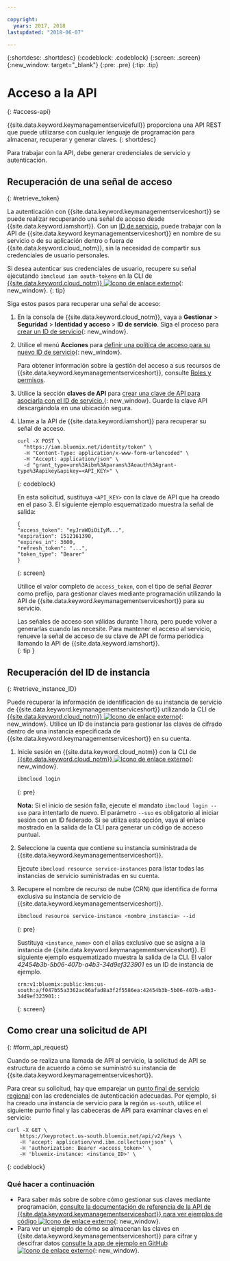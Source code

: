 ```yaml
---

copyright:
  years: 2017, 2018
lastupdated: "2018-06-07"

---
```


{:shortdesc: .shortdesc}
{:codeblock: .codeblock}
{:screen: .screen}
{:new_window: target="_blank"}
{:pre: .pre}
{:tip: .tip}

# Acceso a la API
{: #access-api}

{{site.data.keyword.keymanagementservicefull}} proporciona una API REST que puede utilizarse con cualquier lenguaje de programación para almacenar, recuperar y generar claves.
{: shortdesc}

Para trabajar con la API, debe generar credenciales de servicio y autenticación. 

## Recuperación de una señal de acceso
{: #retrieve_token}

La autenticación con {{site.data.keyword.keymanagementserviceshort}} se puede realizar recuperando una señal de acceso desde {{site.data.keyword.iamshort}}. Con un [ID de servicio](/docs/iam/serviceid.html#serviceids), puede trabajar con la API de {{site.data.keyword.keymanagementserviceshort}} en nombre de su servicio o de su aplicación dentro o fuera de {{site.data.keyword.cloud_notm}}, sin la necesidad de compartir sus credenciales de usuario personales.  

Si desea autenticar sus credenciales de usuario, recupere su señal ejecutando `ibmcloud iam oauth-tokens` en la CLI de [{{site.data.keyword.cloud_notm}} ![Icono de enlace externo](../../icons/launch-glyph.svg "Icono de enlace externo")](/docs/cli/reference/bluemix_cli/get_started.html){: new_window}.
{: tip}

Siga estos pasos para recuperar una señal de acceso:

1. En la consola de {{site.data.keyword.cloud_notm}}, vaya a **Gestionar** &gt; **Seguridad** &gt; **Identidad y acceso** &gt; **ID de servicio**. Siga el proceso para [crear un ID de servicio](/docs/iam/serviceid.html#creating-a-service-id){: new_window}.
2. Utilice el menú **Acciones** para [definir una política de acceso para su nuevo ID de servicio](/docs/iam/serviceidaccess.html){: new_window}.
    
    Para obtener información sobre la gestión del acceso a sus recursos de {{site.data.keyword.keymanagementserviceshort}}, consulte [Roles y permisos](/docs/services/keymgmt/keyprotect_manage_access.html#roles).
3. Utilice la sección **claves de API** para [crear una clave de API para asociarla con el ID de servicio.](/docs/iam/serviceid_keys.html#serviceidapikeys){: new_window}. Guarde la clave API descargándola en una ubicación segura.
4. Llame a la API de {{site.data.keyword.iamshort}} para recuperar su señal de acceso.

    ```cURL
    curl -X POST \
      "https://iam.bluemix.net/identity/token" \
      -H "Content-Type: application/x-www-form-urlencoded" \
      -H "Accept: application/json" \
      -d "grant_type=urn%3Aibm%3Aparams%3Aoauth%3Agrant-type%3Aapikey&apikey=<API_KEY>" \ 
    ```
    {: codeblock}

    En esta solicitud, sustituya `<API_KEY>` con la clave de API que ha creado en el paso 3. El siguiente ejemplo esquematizado muestra la señal de salida:

    ```
    {
    "access_token": "eyJraWQiOiIyM...",
    "expiration": 1512161390,
    "expires_in": 3600,
    "refresh_token": "...",
    "token_type": "Bearer"
    }
    ```
    {: screen}

    Utilice el valor completo de `access_token`, con el tipo de señal _Bearer_ como prefijo, para gestionar claves mediante programación utilizando la API de {{site.data.keyword.keymanagementserviceshort}} para su servicio. 

    Las señales de acceso son válidas durante 1 hora, pero puede volver a generarlas cuando las necesite. Para mantener el acceso al servicio, renueve la señal de acceso de su clave de API de forma periódica llamando la API de {{site.data.keyword.iamshort}}.   
    {: tip }

## Recuperación del ID de instancia
{: #retrieve_instance_ID}

Puede recuperar la información de identificación de su instancia de servicio de {{site.data.keyword.keymanagementserviceshort}} utilizando la CLI de [{{site.data.keyword.cloud_notm}} ![Icono de enlace externo](../../icons/launch-glyph.svg "Icono de enlace externo")](/docs/cli/reference/bluemix_cli/get_started.html){: new_window}. Utilice un ID de instancia para gestionar las claves de cifrado dentro de una instancia especificada de {{site.data.keyword.keymanagementserviceshort}} en su cuenta. 

1. Inicie sesión en {{site.data.keyword.cloud_notm}} con la CLI de [{{site.data.keyword.cloud_notm}} ![Icono de enlace externo](../../icons/launch-glyph.svg "Icono de enlace externo")](/docs/cli/reference/bluemix_cli/get_started.html){: new_window}.

    ```sh
    ibmcloud login 
    ```
    {: pre}

    **Nota:** Si el inicio de sesión falla, ejecute el mandato `ibmcloud login --sso` para intentarlo de nuevo. El parámetro `--sso` es obligatorio al iniciar sesión con un ID federado. Si se utiliza esta opción, vaya al enlace mostrado en la salida de la CLI para generar un código de acceso puntual.

2. Seleccione la cuenta que contiene su instancia suministrada de {{site.data.keyword.keymanagementserviceshort}}.

    Ejecute `ibmcloud resource service-instances` para listar todas las instancias de servicio suministradas en su cuenta.

3. Recupere el nombre de recurso de nube (CRN) que identifica de forma exclusiva su instancia de servicio de {{site.data.keyword.keymanagementserviceshort}}. 

    ```sh
    ibmcloud resource service-instance <nombre_instancia> --id
    ```
    {: pre}

    Sustituya `<instance_name>` con el alias exclusivo que se asigna a la instancia de {{site.data.keyword.keymanagementserviceshort}}. El siguiente ejemplo esquematizado muestra la salida de la CLI. El valor _42454b3b-5b06-407b-a4b3-34d9ef323901_ es un ID de instancia de ejemplo.

    ```
    crn:v1:bluemix:public:kms:us-south:a/f047b55a3362ac06afad8a3f2f5586ea:42454b3b-5b06-407b-a4b3-34d9ef323901::
    ```
    {: screen}

## Como crear una solicitud de API
{: #form_api_request}

Cuando se realiza una llamada de API al servicio, la solicitud de API se estructura de acuerdo a cómo se suministró su instancia de {{site.data.keyword.keymanagementserviceshort}}. 

Para crear su solicitud, hay que emparejar un [punto final de servicio regional](/docs/services/keymgmt/keyprotect_regions.html) con las credenciales de autenticación adecuadas. Por ejemplo, si ha creado una instancia de servicio para la región `us-south`, utilice el siguiente punto final y las cabeceras de API para examinar claves en el servicio:

```cURL
curl -X GET \
    https://keyprotect.us-south.bluemix.net/api/v2/keys \
    -H 'accept: application/vnd.ibm.collection+json' \
    -H 'authorization: Bearer <access_token>' \
    -H 'bluemix-instance: <instance_ID>' \
```
{: codeblock} 

### Qué hacer a continuación

- Para saber más sobre de sobre cómo gestionar sus claves mediante programación, [consulte la documentación de referencia de la API de {{site.data.keyword.keymanagementserviceshort}} para ver ejemplos de código ![Icono de enlace externo](../../icons/launch-glyph.svg "Icono de enlace externo")](https://console.bluemix.net/apidocs/639){: new_window}.
- Para ver un ejemplo de cómo se almacenan las claves en {{site.data.keyword.keymanagementserviceshort}} para cifrar y descifrar datos [consulte la app de ejemplo en GitHub ![Icono de enlace externo](../../icons/launch-glyph.svg "Icono de enlace externo")](https://github.com/IBM-Bluemix/key-protect-helloworld-python){: new_window}.
